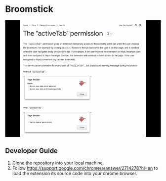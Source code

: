 # Broomstick

![Broomstick GIF](media/broomstick.gif)

## Developer Guide
1. Clone the repository into your local machine.
2. Follow https://support.google.com/chrome/a/answer/2714278?hl=en to load the extension its source code into your chrome browser.
